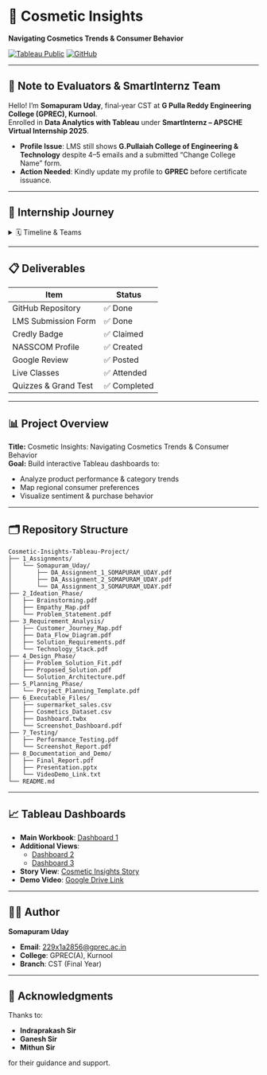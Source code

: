 # 💄 Cosmetic Insights
**Navigating Cosmetics Trends & Consumer Behavior**

[![Tableau Public](https://img.shields.io/badge/Tableau-Public-blue)](https://public.tableau.com/views/Cosmetic_Insights_Tableau_Project/Dashboard1) [![GitHub](https://img.shields.io/badge/GitHub-Repository-black)](https://github.com/udaycodespace/Cosmetic-Insights-Tableau-Project)

---

## 🛑 Note to Evaluators & SmartInternz Team
Hello! I’m **Somapuram Uday**, final‑year CST at **G Pulla Reddy Engineering College (GPREC), Kurnool**.  
Enrolled in **Data Analytics with Tableau** under **SmartInternz – APSCHE Virtual Internship 2025**.

- **Profile Issue**: LMS still shows **G.Pullaiah College of Engineering & Technology** despite 4–5 emails and a submitted “Change College Name” form.  
- **Action Needed**: Kindly update my profile to **GPREC** before certificate issuance.

---

## 🚀 Internship Journey

<details>
<summary>🗓️ Timeline & Teams</summary>

1. **June 12, 2025**  
   - **Team ID**: `LTVIP2025TMID49042`  
   - **Role**: Team Leader  
   - **Project**: *Toy Story* (toy‑related prototype)  
   - **Members**: Shaik Reshma, Shaik Sadiq Ismail, Sanda Kumar  
   - **Issue**: All members including SPOC Dr. T. Tirupal were from GPCET. One member’s SPOC asked to proceed internally. → **Completed solo**.

2. **June 25, 2025**  
   - **Team ID**: `LTVIP2025TMID49390`  
   - **Team Leader**: Shaik Reshma  
   - **Members**: Dudekula Dastagiri, Somapuram Uday, Shaik Sadiq Ismail, Sanda Kumar  
   - **Project**: *Cosmetic Insights: Navigating Cosmetics Trends & Consumer Insights with Tableau*  
   - **Outcome**: No teammate responses. → **Trashed first project & completed this solo**.
</details>

---

## 📋 Deliverables

| Item                              | Status  |
|-----------------------------------|---------|
| GitHub Repository                 | ✅ Done |
| LMS Submission Form               | ✅ Done |
| Credly Badge                      | ✅ Claimed |
| NASSCOM Profile                   | ✅ Created |
| Google Review                     | ✅ Posted |
| Live Classes                      | ✅ Attended |
| Quizzes & Grand Test              | ✅ Completed |

---

## 📊 Project Overview

**Title:** Cosmetic Insights: Navigating Cosmetics Trends & Consumer Behavior  
**Goal:** Build interactive Tableau dashboards to:
- Analyze product performance & category trends  
- Map regional consumer preferences  
- Visualize sentiment & purchase behavior  

---

## 🗂️ Repository Structure

```text
Cosmetic-Insights-Tableau-Project/
├── 1_Assignments/
│   └── Somapuram_Uday/
│       ├── DA_Assignment_1_SOMAPURAM_UDAY.pdf
│       ├── DA_Assignment_2_SOMAPURAM_UDAY.pdf
│       └── DA_Assignment_3_SOMAPURAM_UDAY.pdf
├── 2_Ideation_Phase/
│   ├── Brainstorming.pdf
│   ├── Empathy_Map.pdf
│   └── Problem_Statement.pdf
├── 3_Requirement_Analysis/
│   ├── Customer_Journey_Map.pdf
│   ├── Data_Flow_Diagram.pdf
│   ├── Solution_Requirements.pdf
│   └── Technology_Stack.pdf
├── 4_Design_Phase/
│   ├── Problem_Solution_Fit.pdf
│   ├── Proposed_Solution.pdf
│   └── Solution_Architecture.pdf
├── 5_Planning_Phase/
│   └── Project_Planning_Template.pdf
├── 6_Executable_Files/
│   ├── supermarket_sales.csv
│   ├── Cosmetics_Dataset.csv
│   ├── Dashboard.twbx
│   └── Screenshot_Dashboard.pdf
├── 7_Testing/
│   ├── Performance_Testing.pdf
│   └── Screenshot_Report.pdf
├── 8_Documentation_and_Demo/
│   ├── Final_Report.pdf
│   ├── Presentation.pptx
│   └── VideoDemo_Link.txt
└── README.md
```

---

## 📈 Tableau Dashboards

- **Main Workbook**: [Dashboard 1](https://public.tableau.com/views/Cosmetic_Insights_Tableau_Project/Dashboard1)  
- **Additional Views**:  
  - [Dashboard 2](https://public.tableau.com/app/profile/somapuram.uday/viz/Cosmetic_Insights_Dashboard_2/Dashboard2)  
  - [Dashboard 3](https://public.tableau.com/app/profile/somapuram.uday/viz/Cosmetic_Insights_Dashboard_3/Dashboard3)  
- **Story View**: [Cosmetic Insights Story](https://public.tableau.com/app/profile/somapuram.uday/viz/Cosmetic_Insights_Story/Story1)  
- **Demo Video**: [Google Drive Link](https://drive.google.com/file/d/1MsVV5ywteTWxaNzCil0Fwcyfkxwhz5z9/view?usp=sharing)

---

## 👨‍🎓 Author

**Somapuram Uday**  
- **Email**: 229x1a2856@gprec.ac.in  
- **College**: GPREC(A), Kurnool  
- **Branch**: CST (Final Year)  

---

## 🙏 Acknowledgments

Thanks to:
- **Indraprakash Sir**  
- **Ganesh Sir**  
- **Mithun Sir**  

for their guidance and support.  

